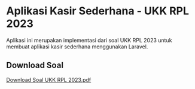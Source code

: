 # Aplikasi Kasir Sederhana - UKK RPL 2023

Aplikasi ini merupakan implementasi dari soal UKK RPL 2023 untuk membuat aplikasi kasir sederhana menggunakan Laravel.

## Download Soal
[Download Soal UKK RPL 2023.pdf](Soal%20UKK%20RPL%202023.pdf)